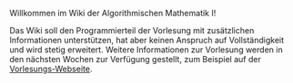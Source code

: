 Willkommen im Wiki der Algorithmischen Mathematik I!

Das Wiki soll den Programmierteil der Vorlesung mit zusätzlichen Informationen
unterstützen, hat aber keinen Anspruch auf Vollständigkeit und wird stetig
erweitert.
Weitere Informationen zur Vorlesung werden in den nächsten Wochen zur Verfügung
gestellt, zum Beispiel auf der
[Vorlesungs-Webseite](https://ins.uni-bonn.de/teachings/ws-2025-494-v1g5-algorithmische-m/).